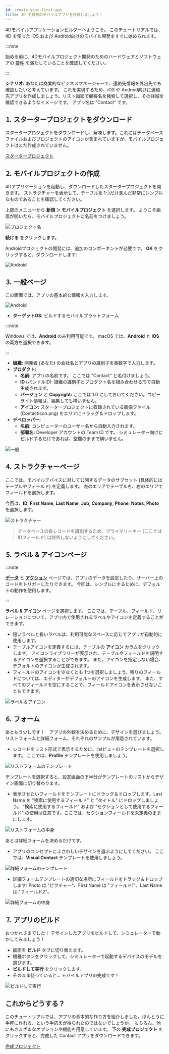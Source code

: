```yaml
---
id: create-your-first-app
title: 4D で最初のモバイルアプリを作成しましょう！
---
```



4Dモバイルアプリケーションビルダーへようこそ。 このチュートリアルでは、4D を使った iOS および Android向けのモバイル開発をすぐに始められます。

:::note

始める前に、4Dモバイルプロジェクト開発のためのハードウェアとソフトウェアの [要件](../getting-started/requirements.md) を満たしていることを確認してください。

:::


**シナリオ:** あなたは商業的なビジネスマネージャーで、連絡先情報を外出先でも確認したいと考えています。 これを実現するため、iOS や Android向けに連絡先アプリを作成しましょう。リスト画面で顧客名を検索して選択し、その詳細を確認できるようなイメージです。 アプリ名は "Contact" です。



## ⒈ スタータープロジェクトをダウンロード

スタータープロジェクトをダウンロードし、解凍します。これにはデータベースファイルおよびプロジェクトのアイコンが含まれていますが、モバイルプロジェクトはまだ作成されていません。

<div className="center-button">
<a className="button button--primary" href="https://github.com/4d-go-mobile/tutorial-ContactApp/archive/acbb699c3c9d9edd3a8bbb715e87c17140b7e15f.zip">スタータープロジェクト</a>
</div>

## ⒉ モバイルプロジェクトの作成

4Dアプリケーションを起動し、ダウンロードしたスタータープロジェクトを開きます。 ストラクチャーを表示して、テーブルを 1つだけ含んだ非常にシンプルなものであることを確認してください。

上部のメニューから **新規 ＞ モバイルプロジェクト** を選択します。 ようこそ画面が開いたら、モバイルプロジェクトに名前をつけましょう。


![プロジェクト名](img/new-project.png)

**続ける** をクリックします。

Androidプロジェクトの開発には、追加のコンポーネントが必要です。 **OK** をクリックすると、ダウンロードします:

![Android](img/install-android.png)




## ⒊ 一般ページ

この画面では、アプリの基本的な情報を入力します。

![Android](img/main-page.png)

* **ターゲットOS:** ビルドするモバイルプラットフォーム

:::note

Windows では、**Android** のみ利用可能です。 macOS では、**Android** と **iOS** の両方を選択できます。

:::


* **組織:** 開発者 (あなた) の会社名とアプリの識別子を英数字で入力します。
* **プロダクト:**
    * **名前:** アプリの名前です。 ここでは "Contact" と名付けましょう。
    * **ID** (バンドルID): 組織の識別子とプロダクト名を組み合わせる形で自動生成されます。
    * **バージョン** と **Copyright:** ここでは 1.0 にしておいてください。コピーライト情報は、編集しても構いません。
    * **アイコン:** スタータープロジェクトに収録されている画像ファイル (ContactIcon.png) をエリアにドラッグ＆ドロップします。
* **デベロッパー:**
    - **名前:** コンピューターのユーザー名から自動入力されます。
    - **部署名:** Developer アカウントの Team ID です。 シミュレーター向けにビルドするだけであれば、空欄のままで構いません。

![一般](img/Contact-app-general-section-4D-for-iOS.png)

## ⒋ ストラクチャーページ

ここでは、モバイルデバイスに対して公開するデータのサブセット (具体的にはテーブルやフィールド) を定義します。 左のエリアでテーブルを、右のエリアでフィールドを選択します。

今回は、**ID**, **First Name**, **Last Name**, **Job**, **Company**, **Phone**, **Notes**, **Photo** を選択します。

![ストラクチャー](img/Contact-app-structure-section-4D-for-iOS.png)

> データベースの各レコードを識別するため、プライマリーキー (ここでは IDフィールド) は除外しないようにしてください。


## ⒌ ラベル & アイコンページ

:::note

[**データ**](project-definition/data.md) と [**アクション**](project-definition/actions.md) ページでは、アプリのデータを設定したり、サーバー上のコードをトリガーしたりできます。 今回は、シンプルにするために、デフォルトの動作を使用します。

:::

**ラベル & アイコン** ページを選択します。 ここでは、テーブル、フィールド、リレーションについて、アプリ内で使用されるラベルやアイコンを定義することができます。

* 短いラベルと長いラベルは、利用可能なスペースに応じてアプリが自動的に使用します。
* テーブルアイコンを定義するには、テーブルの **アイコン** カラムをクリックします。 アイコンライブラリーが表示され、テーブルやフィールドを説明するアイコンを選択することができます。 また、アイコンを指定しない場合、デフォルトのアイコンが生成されます。
* フィールドのアイコンを少なくとも 1つを選択しましょう。残りのフィールドについては、エディターがデフォルトのアイコンを生成します。 また、すべてのフィールドを空にすることで、フィールドアイコンを表示させないこともできます。

![ラベル＆アイコン](img/Contact-app-icons-labels-section-4D-for-iOS.png)


## ⒍ フォーム

あともう少しです！　アプリの外観を決めるために、デザインを選びましょう。 リストフォームと詳細フォーム、それぞれのサンプルが用意されています。

* レコードをリスト形式で表示するために、listビューのテンプレートを選択します。 ここでは、**Profile** テンプレートを使用しましょう。

![リストフォームのテンプレート](img/ListformTemplate-form-section-4D-for-iOS.png)

テンプレートを選択すると、設定画面の下半分がテンプレートのリストからデザイン画面に切り替わります。

* 表示させたいフィールドをテンプレートにドラッグ＆ドロップします。Last Name を "検索に使用するフィールド" と "タイトル" にドロップしましょう。 "検索に使用するフィールド" および "セクションとして使用するフィールド" の使用は任意です。ここでは、セクションフィールドを未定義のままにします。

![リストフォームの中身](img/ListformContent-form-section-4D-for-iOS.png)

あとは詳細フォームを決めるだけです。

* アプリのコンセプトにふさわしいデザインを選ぶようにしてください。 ここでは、**Visual Contact** テンプレートを使用しましょう。

![詳細フォームのテンプレート](img/DetailformTemplate-form-section-4D-for-iOS.png)


* 詳細フォームテンプレートの適切な場所にフィールドをドラッグ＆ドロップします: Photo は "ピクチャー"、First Name は "フィールド1"、Last Name は "フィールド2"。

![詳細フォームの中身](img/DetailformContent-form-section-4D-for-iOS.png)

## ⒎ アプリのビルド

おつかれさまでした！ デザインしたアプリをビルドして、シミュレーターで動かしてみましょう！

* 画面を **ビルド** タブに切り替えます。
* 機種ボタンをクリックして、シミュレーターで起動するデバイスのモデルを選びます。
* **ビルドして実行** をクリックします。
* そのまま待っていると… モバイルアプリの完成です！

![ビルドして実行](img/Build-the-app-simulator.png)

## これからどうする？

このチュートリアルでは、アプリの基本的な作り方を紹介しました。ほんとうに手軽に作れる、という手応えが得られたのではないでしょうか。 もちろん、他にもさまざまなオプションや機能を用意しています。 下の **完成プロジェクト** をクリックすると、完成した Contact アプリをダウンロードできます。

<div>
<a className="button button--primary"
href="https://github.com/4d-go-mobile/tutorial-ContactApp/releases/latest/download/tutorial-ContactApp.zip">完成プロジェクト</a>
</div>
